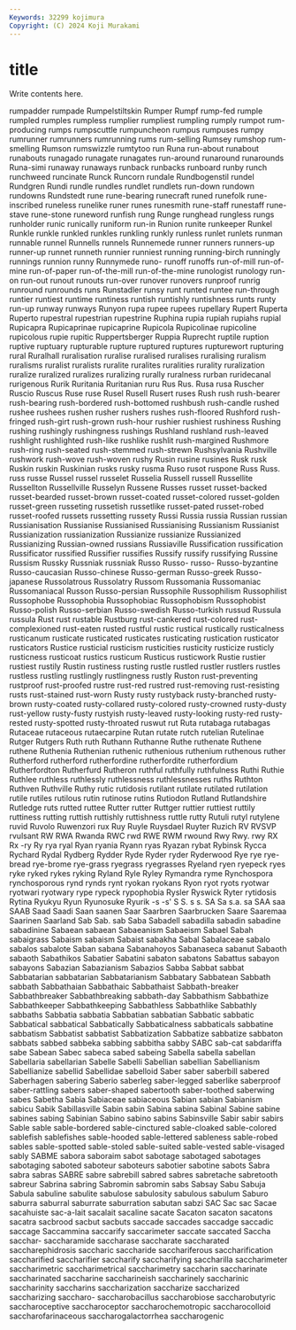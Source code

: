 ```yaml
---
Keywords: 32299 kojimura
Copyright: (C) 2024 Koji Murakami
---
```


# title

Write contents here.



 rumpadder rumpade Rumpelstiltskin Rumper
Rumpf rump-fed rumple rumpled rumples rumpless rumplier rumpliest rumpling rumply
rumpot rum-producing rumps rumpscuttle rumpuncheon rumpus rumpuses rumpy rumrunner rumrunners
rumrunning rums rum-selling Rumsey rumshop rum-smelling Rumson rumswizzle rumtytoo run
Runa run-about runabout runabouts runagado runagate runagates run-around runaround runarounds
Runa-simi runaway runaways runback runbacks runboard runby runch runchweed runcinate
Runck Runcorn rundale Rundbogenstil rundel Rundgren Rundi rundle rundles rundlet
rundlets run-down rundown rundowns Rundstedt rune rune-bearing runecraft runed runefolk
rune-inscribed runeless runelike runer runes runesmith rune-staff runestaff rune-stave rune-stone
runeword runfish rung Runge runghead rungless rungs runholder runic runically
runiform run-in Runion runite runkeeper Runkel Runkle runkle runkled runkles
runkling runkly runless runlet runlets runman runnable runnel Runnells runnels
Runnemede runner runners runners-up runner-up runnet runneth runnier runniest running
running-birch runningly runnings runnion runny Runnymede runo- runoff runoffs run-of-mill
run-of-mine run-of-paper run-of-the-mill run-of-the-mine runologist runology run-on run-out runout runouts
run-over runover runovers runproof runrig runround runrounds runs Runstadler runsy
runt runted runtee run-through runtier runtiest runtime runtiness runtish runtishly
runtishness runts runty run-up runway runways Runyon rupa rupee rupees
rupellary Rupert Ruperta Ruperto rupestral rupestrian rupestrine Ruphina rupia rupiah
rupiahs rupial Rupicapra Rupicaprinae rupicaprine Rupicola Rupicolinae rupicoline rupicolous rupie
rupitic Ruppertsberger Ruppia Ruprecht ruptile ruption ruptive ruptuary rupturable rupture
ruptured ruptures rupturewort rupturing rural Ruralhall ruralisation ruralise ruralised ruralises
ruralising ruralism ruralisms ruralist ruralists ruralite ruralites ruralities rurality ruralization
ruralize ruralized ruralizes ruralizing rurally ruralness rurban ruridecanal rurigenous Rurik
Ruritania Ruritanian ruru Rus Rus. Rusa rusa Ruscher Ruscio Ruscus
Ruse ruse Rusel Rusell Rusert ruses Rush rush rush-bearer rush-bearing
rush-bordered rush-bottomed rushbush rush-candle rushed rushee rushees rushen rusher rushers
rushes rush-floored Rushford rush-fringed rush-girt rush-grown rush-hour rushier rushiest rushiness
Rushing rushing rushingly rushingness rushings Rushland rushland rush-leaved rushlight rushlighted
rush-like rushlike rushlit rush-margined Rushmore rush-ring rush-seated rush-stemmed rush-strewn Rushsylvania
Rushville rushwork rush-wove rush-woven rushy Rusin rusine rusines Rusk rusk
Ruskin ruskin Ruskinian rusks rusky rusma Ruso rusot ruspone Russ
Russ. russ russe Russel russel russelet Russelia Russell russell Russellite
Russellton Russellville Russelyn Russene Russes russet russet-backed russet-bearded russet-brown russet-coated
russet-colored russet-golden russet-green russeting russetish russetlike russet-pated russet-robed russet-roofed russets
russetting russety Russi Russia russia Russian russian Russianisation Russianise Russianised
Russianising Russianism Russianist Russianization russianization Russianize russianize Russianized Russianizing Russian-owned
russians Russiaville Russification russification Russificator russified Russifier russifies Russify russify
russifying Russine Russism Russky Russniak russniak Russo Russo- russo- Russo-byzantine
Russo-caucasian Russo-chinese Russo-german Russo-greek Russo-japanese Russolatrous Russolatry Russom Russomania Russomaniac
Russomaniacal Russon Russo-persian Russophile Russophilism Russophilist Russophobe Russophobia Russophobiac Russophobism
Russophobist Russo-polish Russo-serbian Russo-swedish Russo-turkish russud Russula russula Rust rust
rustable Rustburg rust-cankered rust-colored rust-complexioned rust-eaten rusted rustful rustic rustical
rustically rusticalness rusticanum rusticate rusticated rusticates rusticating rustication rusticator rusticators
Rustice rusticial rusticism rusticities rusticity rusticize rusticly rusticness rusticoat rustics
rusticum Rusticus rusticwork Rustie rustier rustiest rustily Rustin rustiness rusting
rustle rustled rustler rustlers rustles rustless rustling rustlingly rustlingness rustly
Ruston rust-preventing rustproof rust-proofed rustre rust-red rustred rust-removing rust-resisting rusts
rust-stained rust-worn Rusty rusty rustyback rusty-branched rusty-brown rusty-coated rusty-collared rusty-colored
rusty-crowned rusty-dusty rust-yellow rusty-fusty rustyish rusty-leaved rusty-looking rusty-red rusty-rested rusty-spotted
rusty-throated ruswut rut Ruta rutabaga rutabagas Rutaceae rutaceous rutaecarpine Rutan
rutate rutch rutelian Rutelinae Rutger Rutgers Ruth ruth Ruthann Ruthanne
Ruthe ruthenate Ruthene ruthene Ruthenia Ruthenian ruthenic ruthenious ruthenium ruthenous
ruther Rutherford rutherford rutherfordine rutherfordite rutherfordium Rutherfordton Rutherfurd Rutheron ruthful
ruthfully ruthfulness Ruthi Ruthie Ruthlee ruthless ruthlessly ruthlessness ruthlessnesses ruths
Ruthton Ruthven Ruthville Ruthy rutic rutidosis rutilant rutilate rutilated rutilation
rutile rutiles rutilous rutin rutinose rutins Rutiodon Rutland Rutlandshire Rutledge
ruts rutted ruttee Rutter rutter Ruttger ruttier ruttiest ruttily ruttiness
rutting ruttish ruttishly ruttishness ruttle rutty Rutuli rutyl rutylene ruvid
Ruvolo Ruwenzori rux Ruy Ruyle Ruysdael Ruyter Ruzich RV RVSVP
rvulsant RW RWA Rwanda RWC rwd RWE RWM rwound Rwy
Rwy. rwy RX Rx -ry Ry rya ryal Ryan ryania
Ryann ryas Ryazan rybat Rybinsk Rycca Rychard Rydal Rydberg Rydder
Ryde Ryder ryder Ryderwood Rye rye rye-bread rye-brome rye-grass ryegrass
ryegrasses Ryeland ryen ryepeck ryes ryke ryked rykes ryking Ryland
Ryle Ryley Rymandra ryme Rynchospora rynchosporous rynd rynds rynt ryokan
ryokans Ryon ryot ryots ryotwar ryotwari ryotwary rype rypeck rypophobia
Rysler Ryswick Ryter rytidosis Rytina Ryukyu Ryun Ryunosuke Ryurik -s
-s' S S. s s. SA Sa s.a. sa SAA
saa SAAB Saad Saadi Saan saanen Saar Saarbren Saarbrucken Saare
Saaremaa Saarinen Saarland Sab Sab. sab Saba Sabadell sabadilla sabadin
sabadine sabadinine Sabaean sabaean Sabaeanism Sabaeism Sabael Sabah sabaigrass Sabaism
sabaism Sabaist sabakha Sabal Sabalaceae sabalo sabalos sabalote Saban sabana
Sabanahoyos Sabanaseca sabanut Sabaoth sabaoth Sabathikos Sabatier Sabatini sabaton sabatons
Sabattus sabayon sabayons Sabazian Sabazianism Sabazios Sabba Sabbat sabbat Sabbatarian
sabbatarian Sabbatarianism Sabbatary Sabbatean Sabbath sabbath Sabbathaian Sabbathaic Sabbathaist Sabbath-breaker
Sabbathbreaker Sabbathbreaking sabbath-day Sabbathism Sabbathize Sabbathkeeper Sabbathkeeping Sabbathless Sabbathlike Sabbathly
sabbaths Sabbatia sabbatia Sabbatian sabbatian Sabbatic sabbatic Sabbatical sabbatical Sabbatically
Sabbaticalness sabbaticals sabbatine sabbatism Sabbatist sabbatist Sabbatization Sabbatize sabbatize sabbaton
sabbats sabbed sabbeka sabbing sabbitha sabby SABC sab-cat sabdariffa sabe
Sabean Sabec sabeca sabed sabeing Sabella sabella sabellan Sabellaria sabellarian
Sabelle Sabelli Sabellian sabellian Sabellianism Sabellianize sabellid Sabellidae sabelloid Saber
saber saberbill sabered Saberhagen sabering Saberio saberleg saber-legged saberlike saberproof
saber-rattling sabers saber-shaped sabertooth saber-toothed saberwing sabes Sabetha Sabia Sabiaceae
sabiaceous Sabian sabian Sabianism sabicu Sabik Sabillasville Sabin sabin Sabina
sabina Sabinal Sabine sabine sabines sabing Sabinian Sabino sabino sabins
Sabinsville Sabir sabir sabirs Sable sable sable-bordered sable-cinctured sable-cloaked sable-colored
sablefish sablefishes sable-hooded sable-lettered sableness sable-robed sables sable-spotted sable-stoled sable-suited
sable-vested sable-visaged sably SABME sabora saboraim sabot sabotage sabotaged sabotages
sabotaging saboted saboteur saboteurs sabotier sabotine sabots Sabra sabra sabras
SABRE sabre sabrebill sabred sabres sabretache sabretooth sabreur Sabrina sabring
Sabromin sabromin sabs Sabsay Sabu Sabuja Sabula sabuline sabulite sabulose
sabulosity sabulous sabulum Saburo saburra saburral saburrate saburration sabutan sabzi
SAC Sac sac Sacae sacahuiste sac-a-lait sacalait sacaline sacate Sacaton
sacaton sacatons sacatra sacbrood sacbut sacbuts saccade saccades saccadge saccadic
saccage Saccammina saccarify saccarimeter saccate saccated Saccha sacchar- saccharamide saccharase
saccharate saccharated saccharephidrosis saccharic saccharide sacchariferous saccharification saccharified saccharifier saccharify
saccharifying saccharilla saccharimeter saccharimetric saccharimetrical saccharimetry saccharin saccharinate saccharinated saccharine
saccharineish saccharinely saccharinic saccharinity saccharins saccharization saccharize saccharized saccharizing saccharo-
saccharobacillus saccharobiose saccharobutyric saccharoceptive saccharoceptor saccharochemotropic saccharocolloid saccharofarinaceous saccharogalactorrhea saccharogenic
